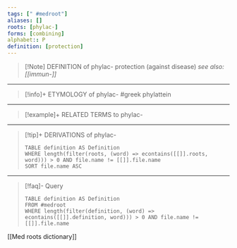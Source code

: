 ```yaml
---
tags: [" #medroot"]
aliases: []
roots: [phylac-]
forms: [combining]
alphabet:: P
definition: [protection]
---
```

>[!Note] DEFINITION of phylac-
>protection (against disease)
>*see also: [[immun-]]*
_____
>[!info]+ ETYMOLOGY of phylac-
>#greek phylattein
_____
>[!example]+ RELATED TERMS to phylac-
>
_____
>[!tip]+ DERIVATIONS of phylac-
>```dataview
>TABLE definition AS Definition 
>WHERE length(filter(roots, (word) => econtains([[]].roots, word))) > 0 AND file.name != [[]].file.name
>SORT file.name ASC
>```
___
>[!faq]- Query
>```dataview
>TABLE definition AS Definition
>FROM #medroot
>WHERE length(filter(definition, (word) => econtains([[]].definition, word))) > 0 AND file.name != [[]].file.name
>```

[[Med roots dictionary]]